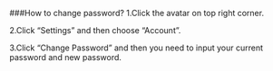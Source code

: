 ###How to change password?
1.Click the avatar on top right corner.

2.Click “Settings” and then choose “Account”.

3.Click “Change Password” and then you need to input your current password and new password.
